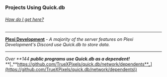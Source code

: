 ### Projects Using Quick.db

###### [_How do I get here?_](https://goo.gl/forms/KgjhQdWrztUfwHLB2)

---

[**Plexi Development**](https://discord.io/plexidev) - _A majority of the server features on Plexi Development's Discord use Quick.db to store data._

---

_Over **144 **public programs use **Quick.db** as a dependent!**           
**_[_**https://github.com/TrueXPixels/quick.db/network/dependents**_](https://github.com/TrueXPixels/quick.db/network/dependents\)

